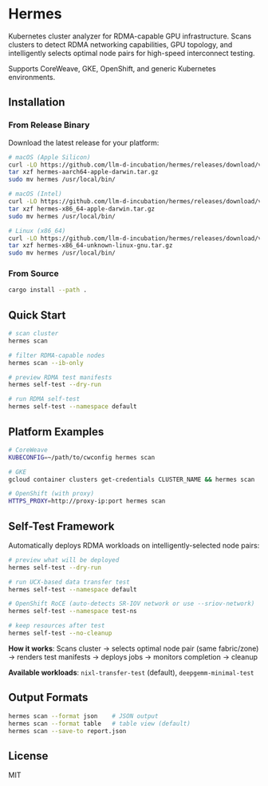 # Hermes

Kubernetes cluster analyzer for RDMA-capable GPU infrastructure. Scans clusters to detect RDMA networking capabilities, GPU topology, and intelligently selects optimal node pairs for high-speed interconnect testing.

Supports CoreWeave, GKE, OpenShift, and generic Kubernetes environments.

## Installation

### From Release Binary

Download the latest release for your platform:

```bash
# macOS (Apple Silicon)
curl -LO https://github.com/llm-d-incubation/hermes/releases/download/v0.1.0/hermes-aarch64-apple-darwin.tar.gz
tar xzf hermes-aarch64-apple-darwin.tar.gz
sudo mv hermes /usr/local/bin/

# macOS (Intel)
curl -LO https://github.com/llm-d-incubation/hermes/releases/download/v0.1.0/hermes-x86_64-apple-darwin.tar.gz
tar xzf hermes-x86_64-apple-darwin.tar.gz
sudo mv hermes /usr/local/bin/

# Linux (x86_64)
curl -LO https://github.com/llm-d-incubation/hermes/releases/download/v0.1.0/hermes-x86_64-unknown-linux-gnu.tar.gz
tar xzf hermes-x86_64-unknown-linux-gnu.tar.gz
sudo mv hermes /usr/local/bin/
```

### From Source

```bash
cargo install --path .
```

## Quick Start

```bash
# scan cluster
hermes scan

# filter RDMA-capable nodes
hermes scan --ib-only

# preview RDMA test manifests
hermes self-test --dry-run

# run RDMA self-test
hermes self-test --namespace default
```

## Platform Examples

```bash
# CoreWeave
KUBECONFIG=~/path/to/cwconfig hermes scan

# GKE
gcloud container clusters get-credentials CLUSTER_NAME && hermes scan

# OpenShift (with proxy)
HTTPS_PROXY=http://proxy-ip:port hermes scan
```

## Self-Test Framework

Automatically deploys RDMA workloads on intelligently-selected node pairs:

```bash
# preview what will be deployed
hermes self-test --dry-run

# run UCX-based data transfer test
hermes self-test --namespace default

# OpenShift RoCE (auto-detects SR-IOV network or use --sriov-network)
hermes self-test --namespace test-ns

# keep resources after test
hermes self-test --no-cleanup
```

**How it works**: Scans cluster → selects optimal node pair (same fabric/zone) → renders test manifests → deploys jobs → monitors completion → cleanup

**Available workloads**: `nixl-transfer-test` (default), `deepgemm-minimal-test`

## Output Formats

```bash
hermes scan --format json    # JSON output
hermes scan --format table   # table view (default)
hermes scan --save-to report.json
```

## License

MIT
